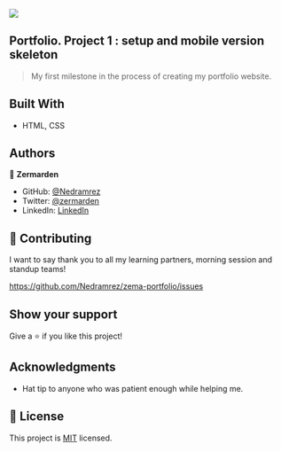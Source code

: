 ![](https://img.shields.io/badge/Microverse-blueviolet)


## Portfolio. Project 1 : setup and mobile version skeleton

>  My first milestone in the process of creating my portfolio website.

## Built With

-  HTML, CSS

## Authors

👤 **Zermarden**

-  GitHub: [@Nedramrez](https://github.com/Nedramrez)
-  Twitter: [@zermarden](https://twitter.com/zermarden)
-  LinkedIn: [LinkedIn](https://linkedin.com/in/zermarden)

## 🤝 Contributing

I want to say thank you to all my learning partners, morning session and standup teams!

https://github.com/Nedramrez/zema-portfolio/issues

## Show your support

Give a ⭐️ if you like this project!

## Acknowledgments

- Hat tip to anyone who was patient enough while helping me.

## 📝 License

This project is [MIT](https://github.com/git/git-scm.com/blob/main/MIT-LICENSE.txt) licensed.